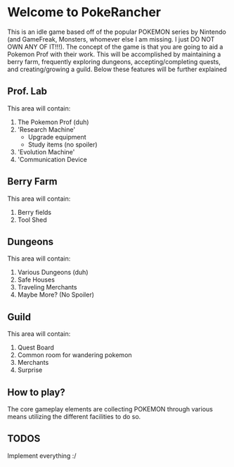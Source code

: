 # Welcome to PokeRancher

This is an idle game based off of the popular POKEMON series by Nintendo (and GameFreak, Monsters, whomever else I am missing. I just DO NOT OWN ANY OF IT!!!). The concept of the game is that you are going to aid a Pokemon Prof with their work. This will be accomplished by maintaining a berry farm, frequently exploring dungeons, accepting/completing quests, and creating/growing a guild. Below these features will be further explained

## Prof. Lab

This area will contain:
1. The Pokemon Prof (duh)
2. 'Research Machine'
    - Upgrade equipment
    - Study items (no spoiler)
3. 'Evolution Machine'
4. 'Communication Device

## Berry Farm

This area will contain:
1. Berry fields
2. Tool Shed

## Dungeons

This area will contain:
1. Various Dungeons (duh)
2. Safe Houses
3. Traveling Merchants
4. Maybe More? (No Spoiler)

## Guild

This area will contain:
1. Quest Board
2. Common room for wandering pokemon
3. Merchants
4. Surprise

## How to play?
The core gameplay elements are collecting POKEMON through various means utilizing the different facilities to do so. 

## TODOS

Implement everything :/